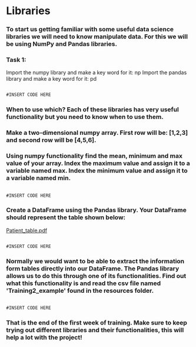# Libraries

### To start us getting familiar with some useful data science libraries we will need to know manipulate data. For this we will be using NumPy and Pandas libraries. 

### Task 1: 

Import the numpy library and make a key word for it: np 
Import the pandas library and make a key word for it: pd

```

#INSERT CODE HERE 

```


### When to use which? Each of these libraries has very useful functionality but you need to know when to use them. 

### Make a two-dimensional numpy array. First row will be: [1,2,3] and second row will be [4,5,6]. 
### Using numpy functionality find the mean, minimum and max value of your array. Index the maximum value and assign it to a variable named max. Index the minimum value and assign it to a variable named min. 

```

#INSERT CODE HERE 

```


### Create a DataFrame using the Pandas library. Your DataFrame should represent the table shown below: 

[Patient_table.pdf](https://github.com/SoFia2401/gubmes-health-data-analytics/files/7404366/Patient_table.pdf)


```

#INSERT CODE HERE 

```

### Normally we would want to be able to extract the information form tables directly into our DataFrame. The Pandas library allows us to do this through one of its functionalities. Find out what this functionality is and read the csv file named 'Training2_example' found in the resources folder. 

```

#INSERT CODE HERE 

```

### That is the end of the first week of training. Make sure to keep trying out different libraries and their functionalities, this will help a lot with the project!
